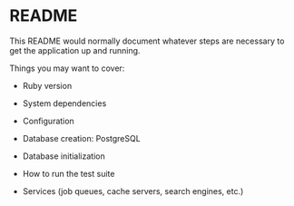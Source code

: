 # README

This README would normally document whatever steps are necessary to get the
application up and running.

Things you may want to cover:

* Ruby version 

* System dependencies

* Configuration

* Database creation: PostgreSQL

* Database initialization

* How to run the test suite

* Services (job queues, cache servers, search engines, etc.)
